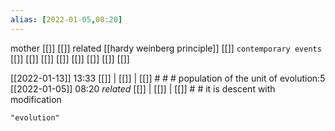 ```yaml
---
alias: [2022-01-05,08:20]
---
```

 mother [[]] [[]]
 related [[hardy weinberg principle]] [[]]
 `contemporary events` [[]] [[]] [[]] [[]] [[]] [[]] [[]] [[]]

[[2022-01-13]] 13:33 [[]] | [[]] | [[]] # # #
population of the unit of evolution:5
[[2022-01-05]] 08:20 _related_ [[]] | [[]] | [[]] # # 
it is descent with modification
```query
"evolution"
```